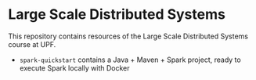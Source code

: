 # Large Scale Distributed Systems

This repository contains resources of the Large Scale Distributed Systems course at UPF.

- `spark-quickstart` contains a Java + Maven + Spark project, ready to execute Spark locally with Docker
